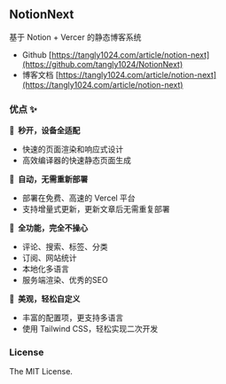 ## NotionNext

基于 Notion + Vercer 的静态博客系统

 - Github [https://tangly1024.com/article/notion-next](https://github.com/tangly1024/NotionNext)
 - 博客文档 [https://tangly1024.com/article/notion-next](https://tangly1024.com/article/notion-next)
### 优点 ✨ 

**🚀 &nbsp;秒开，设备全适配**

- 快速的页面渲染和响应式设计
- 高效编译器的快速静态页面生成

**🤖 &nbsp;自动，无需重新部署**

- 部署在免费、高速的 Vercel 平台
- 支持增量式更新，更新文章后无需重复部署

**🚙 &nbsp;全功能，完全不操心**

- 评论、搜索、标签、分类
- 订阅、网站统计
- 本地化多语言
- 服务端渲染、优秀的SEO

**🎨 &nbsp;美观，轻松自定义**
- 丰富的配置项，更支持多语言
- 使用 Tailwind CSS，轻松实现二次开发

### License

The MIT License.
